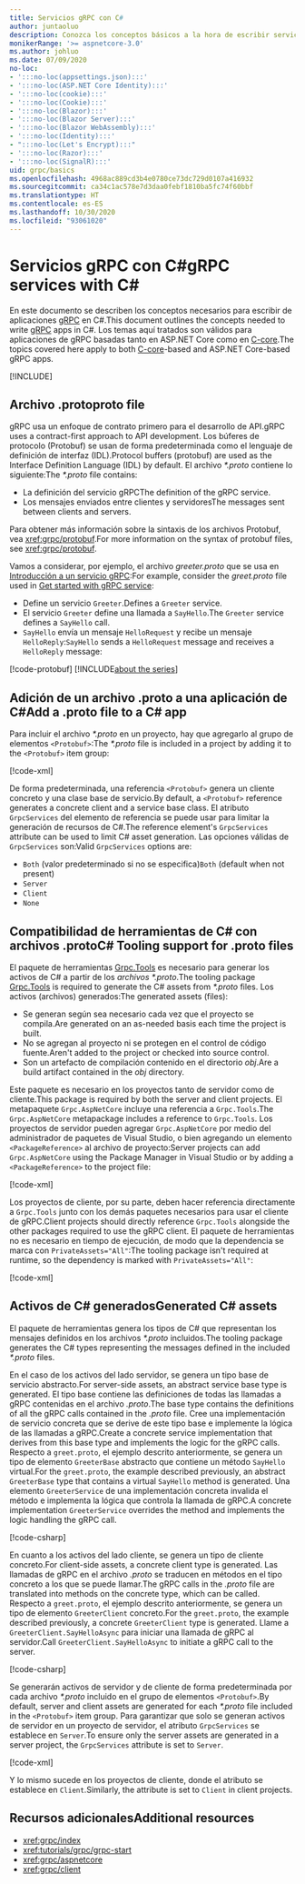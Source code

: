 ```yaml
---
title: Servicios gRPC con C#
author: juntaoluo
description: Conozca los conceptos básicos a la hora de escribir servicios gRPC con C#.
monikerRange: '>= aspnetcore-3.0'
ms.author: johluo
ms.date: 07/09/2020
no-loc:
- ':::no-loc(appsettings.json):::'
- ':::no-loc(ASP.NET Core Identity):::'
- ':::no-loc(cookie):::'
- ':::no-loc(Cookie):::'
- ':::no-loc(Blazor):::'
- ':::no-loc(Blazor Server):::'
- ':::no-loc(Blazor WebAssembly):::'
- ':::no-loc(Identity):::'
- ":::no-loc(Let's Encrypt):::"
- ':::no-loc(Razor):::'
- ':::no-loc(SignalR):::'
uid: grpc/basics
ms.openlocfilehash: 4968ac889cd3b4e0780ce73dc729d0107a416932
ms.sourcegitcommit: ca34c1ac578e7d3daa0febf1810ba5fc74f60bbf
ms.translationtype: HT
ms.contentlocale: es-ES
ms.lasthandoff: 10/30/2020
ms.locfileid: "93061020"
---
```

# <a name="grpc-services-with-c"></a><span data-ttu-id="5bca2-103">Servicios gRPC con C\#</span><span class="sxs-lookup"><span data-stu-id="5bca2-103">gRPC services with C\#</span></span>

<span data-ttu-id="5bca2-104">En este documento se describen los conceptos necesarios para escribir de aplicaciones [gRPC](https://grpc.io/docs/guides/) en C#.</span><span class="sxs-lookup"><span data-stu-id="5bca2-104">This document outlines the concepts needed to write [gRPC](https://grpc.io/docs/guides/) apps in C#.</span></span> <span data-ttu-id="5bca2-105">Los temas aquí tratados son válidos para aplicaciones de gRPC basadas tanto en ASP.NET Core como en [C-core](https://grpc.io/blog/grpc-stacks).</span><span class="sxs-lookup"><span data-stu-id="5bca2-105">The topics covered here apply to both [C-core](https://grpc.io/blog/grpc-stacks)-based and ASP.NET Core-based gRPC apps.</span></span>

[!INCLUDE[](~/includes/gRPCazure.md)]

## <a name="proto-file"></a><span data-ttu-id="5bca2-106">Archivo .proto</span><span class="sxs-lookup"><span data-stu-id="5bca2-106">proto file</span></span>

<span data-ttu-id="5bca2-107">gRPC usa un enfoque de contrato primero para el desarrollo de API.</span><span class="sxs-lookup"><span data-stu-id="5bca2-107">gRPC uses a contract-first approach to API development.</span></span> <span data-ttu-id="5bca2-108">Los búferes de protocolo (Protobuf) se usan de forma predeterminada como el lenguaje de definición de interfaz (IDL).</span><span class="sxs-lookup"><span data-stu-id="5bca2-108">Protocol buffers (protobuf) are used as the Interface Definition Language (IDL) by default.</span></span> <span data-ttu-id="5bca2-109">El archivo *\*.proto* contiene lo siguiente:</span><span class="sxs-lookup"><span data-stu-id="5bca2-109">The *\*.proto* file contains:</span></span>

* <span data-ttu-id="5bca2-110">La definición del servicio gRPC</span><span class="sxs-lookup"><span data-stu-id="5bca2-110">The definition of the gRPC service.</span></span>
* <span data-ttu-id="5bca2-111">Los mensajes enviados entre clientes y servidores</span><span class="sxs-lookup"><span data-stu-id="5bca2-111">The messages sent between clients and servers.</span></span>

<span data-ttu-id="5bca2-112">Para obtener más información sobre la sintaxis de los archivos Protobuf, vea <xref:grpc/protobuf>.</span><span class="sxs-lookup"><span data-stu-id="5bca2-112">For more information on the syntax of protobuf files, see <xref:grpc/protobuf>.</span></span>

<span data-ttu-id="5bca2-113">Vamos a considerar, por ejemplo, el archivo *greeter.proto* que se usa en [Introducción a un servicio gRPC](xref:tutorials/grpc/grpc-start):</span><span class="sxs-lookup"><span data-stu-id="5bca2-113">For example, consider the *greet.proto* file used in [Get started with gRPC service](xref:tutorials/grpc/grpc-start):</span></span>

* <span data-ttu-id="5bca2-114">Define un servicio `Greeter`.</span><span class="sxs-lookup"><span data-stu-id="5bca2-114">Defines a `Greeter` service.</span></span>
* <span data-ttu-id="5bca2-115">El servicio `Greeter` define una llamada a `SayHello`.</span><span class="sxs-lookup"><span data-stu-id="5bca2-115">The `Greeter` service defines a `SayHello` call.</span></span>
* <span data-ttu-id="5bca2-116">`SayHello` envía un mensaje `HelloRequest` y recibe un mensaje `HelloReply`:</span><span class="sxs-lookup"><span data-stu-id="5bca2-116">`SayHello` sends a `HelloRequest` message and receives a `HelloReply` message:</span></span>

[!code-protobuf[](~/tutorials/grpc/grpc-start/sample/GrpcGreeter/Protos/greet.proto)]
[!INCLUDE[about the series](~/includes/code-comments-loc.md)]

## <a name="add-a-proto-file-to-a-c-app"></a><span data-ttu-id="5bca2-117">Adición de un archivo .proto a una aplicación de C\#</span><span class="sxs-lookup"><span data-stu-id="5bca2-117">Add a .proto file to a C\# app</span></span>

<span data-ttu-id="5bca2-118">Para incluir el archivo *\*.proto* en un proyecto, hay que agregarlo al grupo de elementos `<Protobuf>`:</span><span class="sxs-lookup"><span data-stu-id="5bca2-118">The *\*.proto* file is included in a project by adding it to the `<Protobuf>` item group:</span></span>

[!code-xml[](~/tutorials/grpc/grpc-start/sample/GrpcGreeter/GrpcGreeter.csproj?highlight=2&range=7-9)]

<span data-ttu-id="5bca2-119">De forma predeterminada, una referencia `<Protobuf>` genera un cliente concreto y una clase base de servicio.</span><span class="sxs-lookup"><span data-stu-id="5bca2-119">By default, a `<Protobuf>` reference generates a concrete client and a service base class.</span></span> <span data-ttu-id="5bca2-120">El atributo `GrpcServices` del elemento de referencia se puede usar para limitar la generación de recursos de C#.</span><span class="sxs-lookup"><span data-stu-id="5bca2-120">The reference element's `GrpcServices` attribute can be used to limit C# asset generation.</span></span> <span data-ttu-id="5bca2-121">Las opciones válidas de `GrpcServices` son:</span><span class="sxs-lookup"><span data-stu-id="5bca2-121">Valid `GrpcServices` options are:</span></span>

* <span data-ttu-id="5bca2-122">`Both` (valor predeterminado si no se especifica)</span><span class="sxs-lookup"><span data-stu-id="5bca2-122">`Both` (default when not present)</span></span>
* `Server`
* `Client`
* `None`

## <a name="c-tooling-support-for-proto-files"></a><span data-ttu-id="5bca2-123">Compatibilidad de herramientas de C# con archivos .proto</span><span class="sxs-lookup"><span data-stu-id="5bca2-123">C# Tooling support for .proto files</span></span>

<span data-ttu-id="5bca2-124">El paquete de herramientas [Grpc.Tools](https://www.nuget.org/packages/Grpc.Tools/) es necesario para generar los activos de C# a partir de los *archivos \*.proto*.</span><span class="sxs-lookup"><span data-stu-id="5bca2-124">The tooling package [Grpc.Tools](https://www.nuget.org/packages/Grpc.Tools/) is required to generate the C# assets from *\*.proto* files.</span></span> <span data-ttu-id="5bca2-125">Los activos (archivos) generados:</span><span class="sxs-lookup"><span data-stu-id="5bca2-125">The generated assets (files):</span></span>

* <span data-ttu-id="5bca2-126">Se generan según sea necesario cada vez que el proyecto se compila.</span><span class="sxs-lookup"><span data-stu-id="5bca2-126">Are generated on an as-needed basis each time the project is built.</span></span>
* <span data-ttu-id="5bca2-127">No se agregan al proyecto ni se protegen en el control de código fuente.</span><span class="sxs-lookup"><span data-stu-id="5bca2-127">Aren't added to the project or checked into source control.</span></span>
* <span data-ttu-id="5bca2-128">Son un artefacto de compilación contenido en el directorio *obj*.</span><span class="sxs-lookup"><span data-stu-id="5bca2-128">Are a build artifact contained in the *obj* directory.</span></span>

<span data-ttu-id="5bca2-129">Este paquete es necesario en los proyectos tanto de servidor como de cliente.</span><span class="sxs-lookup"><span data-stu-id="5bca2-129">This package is required by both the server and client projects.</span></span> <span data-ttu-id="5bca2-130">El metapaquete `Grpc.AspNetCore` incluye una referencia a `Grpc.Tools`.</span><span class="sxs-lookup"><span data-stu-id="5bca2-130">The `Grpc.AspNetCore` metapackage includes a reference to `Grpc.Tools`.</span></span> <span data-ttu-id="5bca2-131">Los proyectos de servidor pueden agregar `Grpc.AspNetCore` por medio del administrador de paquetes de Visual Studio, o bien agregando un elemento `<PackageReference>` al archivo de proyecto:</span><span class="sxs-lookup"><span data-stu-id="5bca2-131">Server projects can add `Grpc.AspNetCore` using the Package Manager in Visual Studio or by adding a `<PackageReference>` to the project file:</span></span>

[!code-xml[](~/tutorials/grpc/grpc-start/sample/GrpcGreeter/GrpcGreeter.csproj?highlight=1&range=12)]

<span data-ttu-id="5bca2-132">Los proyectos de cliente, por su parte, deben hacer referencia directamente a `Grpc.Tools` junto con los demás paquetes necesarios para usar el cliente de gRPC.</span><span class="sxs-lookup"><span data-stu-id="5bca2-132">Client projects should directly reference `Grpc.Tools` alongside the other packages required to use the gRPC client.</span></span> <span data-ttu-id="5bca2-133">El paquete de herramientas no es necesario en tiempo de ejecución, de modo que la dependencia se marca con `PrivateAssets="All"`:</span><span class="sxs-lookup"><span data-stu-id="5bca2-133">The tooling package isn't required at runtime, so the dependency is marked with `PrivateAssets="All"`:</span></span>

[!code-xml[](~/tutorials/grpc/grpc-start/sample/GrpcGreeterClient/GrpcGreeterClient.csproj?highlight=3&range=9-11)]

## <a name="generated-c-assets"></a><span data-ttu-id="5bca2-134">Activos de C# generados</span><span class="sxs-lookup"><span data-stu-id="5bca2-134">Generated C# assets</span></span>

<span data-ttu-id="5bca2-135">El paquete de herramientas genera los tipos de C# que representan los mensajes definidos en los archivos *\*.proto* incluidos.</span><span class="sxs-lookup"><span data-stu-id="5bca2-135">The tooling package generates the C# types representing the messages defined in the included *\*.proto* files.</span></span>

<span data-ttu-id="5bca2-136">En el caso de los activos del lado servidor, se genera un tipo base de servicio abstracto.</span><span class="sxs-lookup"><span data-stu-id="5bca2-136">For server-side assets, an abstract service base type is generated.</span></span> <span data-ttu-id="5bca2-137">El tipo base contiene las definiciones de todas las llamadas a gRPC contenidas en el archivo *.proto*.</span><span class="sxs-lookup"><span data-stu-id="5bca2-137">The base type contains the definitions of all the gRPC calls contained in the *.proto* file.</span></span> <span data-ttu-id="5bca2-138">Cree una implementación de servicio concreta que se derive de este tipo base e implemente la lógica de las llamadas a gRPC.</span><span class="sxs-lookup"><span data-stu-id="5bca2-138">Create a concrete service implementation that derives from this base type and implements the logic for the gRPC calls.</span></span> <span data-ttu-id="5bca2-139">Respecto a `greet.proto`, el ejemplo descrito anteriormente, se genera un tipo de elemento `GreeterBase` abstracto que contiene un método `SayHello` virtual.</span><span class="sxs-lookup"><span data-stu-id="5bca2-139">For the `greet.proto`, the example described previously, an abstract `GreeterBase` type that contains a virtual `SayHello` method is generated.</span></span> <span data-ttu-id="5bca2-140">Una elemento `GreeterService` de una implementación concreta invalida el método e implementa la lógica que controla la llamada de gRPC.</span><span class="sxs-lookup"><span data-stu-id="5bca2-140">A concrete implementation `GreeterService` overrides the method and implements the logic handling the gRPC call.</span></span>

[!code-csharp[](~/tutorials/grpc/grpc-start/sample/GrpcGreeter/Services/GreeterService.cs?name=snippet)]

<span data-ttu-id="5bca2-141">En cuanto a los activos del lado cliente, se genera un tipo de cliente concreto.</span><span class="sxs-lookup"><span data-stu-id="5bca2-141">For client-side assets, a concrete client type is generated.</span></span> <span data-ttu-id="5bca2-142">Las llamadas de gRPC en el archivo *.proto* se traducen en métodos en el tipo concreto a los que se puede llamar.</span><span class="sxs-lookup"><span data-stu-id="5bca2-142">The gRPC calls in the *.proto* file are translated into methods on the concrete type, which can be called.</span></span> <span data-ttu-id="5bca2-143">Respecto a `greet.proto`, el ejemplo descrito anteriormente, se genera un tipo de elemento `GreeterClient` concreto.</span><span class="sxs-lookup"><span data-stu-id="5bca2-143">For the `greet.proto`, the example described previously, a concrete `GreeterClient` type is generated.</span></span> <span data-ttu-id="5bca2-144">Llame a `GreeterClient.SayHelloAsync` para iniciar una llamada de gRPC al servidor.</span><span class="sxs-lookup"><span data-stu-id="5bca2-144">Call `GreeterClient.SayHelloAsync` to initiate a gRPC call to the server.</span></span>

[!code-csharp[](~/tutorials/grpc/grpc-start/sample/GrpcGreeterClient/Program.cs?name=snippet)]

<span data-ttu-id="5bca2-145">Se generarán activos de servidor y de cliente de forma predeterminada por cada archivo *\*.proto* incluido en el grupo de elementos `<Protobuf>`.</span><span class="sxs-lookup"><span data-stu-id="5bca2-145">By default, server and client assets are generated for each *\*.proto* file included in the `<Protobuf>` item group.</span></span> <span data-ttu-id="5bca2-146">Para garantizar que solo se generan activos de servidor en un proyecto de servidor, el atributo `GrpcServices` se establece en `Server`.</span><span class="sxs-lookup"><span data-stu-id="5bca2-146">To ensure only the server assets are generated in a server project, the `GrpcServices` attribute is set to `Server`.</span></span>

[!code-xml[](~/tutorials/grpc/grpc-start/sample/GrpcGreeter/GrpcGreeter.csproj?highlight=2&range=7-9)]

<span data-ttu-id="5bca2-147">Y lo mismo sucede en los proyectos de cliente, donde el atributo se establece en `Client`.</span><span class="sxs-lookup"><span data-stu-id="5bca2-147">Similarly, the attribute is set to `Client` in client projects.</span></span>

## <a name="additional-resources"></a><span data-ttu-id="5bca2-148">Recursos adicionales</span><span class="sxs-lookup"><span data-stu-id="5bca2-148">Additional resources</span></span>

* <xref:grpc/index>
* <xref:tutorials/grpc/grpc-start>
* <xref:grpc/aspnetcore>
* <xref:grpc/client>
